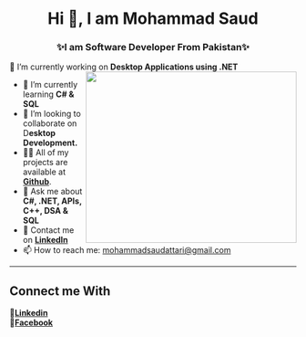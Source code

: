 <center><h1 align="center">Hi 👋, I am Mohammad Saud</h1></center>

<h3 align="center">✨I am Software 
Developer From Pakistan✨</h3>

 🔭 I’m currently working on **Desktop Applications using .NET**  
 <img src="https://github.com/saudattari/saudattari/assets/117003607/6d84fdc1-478b-4437-8ecc-ff276b173f4f" width="370px" height="300px" align="right" margin-bottom="50px">
- 🌱 I’m currently learning **C# & SQL**
- 👯 I’m looking to collaborate on D**esktop Development.**
- 👨‍💻 All of my projects are available at <a href="https://github.com/saudattari">**Github**</a>.
- 💬 Ask me about **C#, .NET, APIs, C++, DSA & SQL**
- 📝 Contact me on <a href="https://www.linkedin.com/in/mohammad-saud-attari/">**LinkedIn**</a>
- 📫 How to reach me: mohammadsaudattari@gmail.com
<hr>
<h2>Connect me With</h2>
🥇<a href="https://www.linkedin.com/in/mohammad-saud-attari/"><b>Linkedin</b></a><br>
🥈<a href="https://www.facebook.com/profile.php?id=100078884674380"><b>Facebook</b></a>

